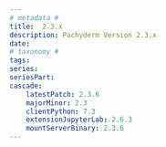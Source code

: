 ```yaml
---
# metadata # 
title:  2.3.x
description: Pachyderm Version 2.3.x 
date: 
# taxonomy #
tags:
series:
seriesPart:
cascade:
    latestPatch: 2.3.6
    majorMinor: 2.3
    clientPython: 7.3
    extensionJupyterLab: 2.6.3
    mountServerBinary: 2.3.6
---
```

